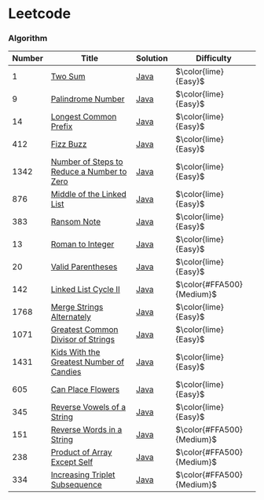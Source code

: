 # Leetcode
### Algorithm
| Number | Title | Solution                                                                                                    | Difficulty             |
|--------| ----- |-------------------------------------------------------------------------------------------------------------|------------------------|
| 1      |[Two Sum](https://leetcode.com/problems/two-sum/) | [Java](leetcode/blob/main/algorithms/q1_two_sum/TwoSum.java)                                                                 | $\color{lime}{Easy}$   |
| 9      |[Palindrome Number](https://leetcode.com/problems/palindrome-number/) | [Java](leetcode/blob/main/algorithms/q9_palindrome_number/PalindromeNumber.java)                                             | $\color{lime}{Easy}$   |
| 14     |[Longest Common Prefix](https://leetcode.com/problems/longest-common-prefix/description/) | [Java](leetcode/blob/main/algorithms/q14_longest_common_prefix/LongestCommonPrefix.java)                                     | $\color{lime}{Easy}$   |
| 412    |[Fizz Buzz](https://leetcode.com/problems/fizz-buzz/) | [Java](leetcode/blob/main/algorithms/q412_fizz_buzz/FizzBuzz.java)                                                            | $\color{lime}{Easy}$   |
| 1342   |[Number of Steps to Reduce a Number to Zero](https://leetcode.com/problems/number-of-steps-to-reduce-a-number-to-zero/description/) | [Java](leetcode/blob/main/algorithms/q1342_number_of_steps_to_reduce_a_number_to_zero/NumberOfStepsToReduceANumberToZero.java) | $\color{lime}{Easy}$   |
| 876    |[Middle of the Linked List](https://leetcode.com/problems/middle-of-the-linked-list/description/) | [Java](leetcode/blob/main/algorithms/q876_middle_of_the_linked_list/MiddleOfTheLinkedList.java)                               | $\color{lime}{Easy}$   |
| 383    |[Ransom Note](https://leetcode.com/problems/ransom-note/) | [Java](leetcode/blob/main/algorithms/q383_ransom_note/RansomNote.java)                                                        | $\color{lime}{Easy}$   |
| 13     |[Roman to Integer](https://leetcode.com/problems/roman-to-integer/) | [Java](leetcode/blob/main/algorithms/q13_roman_to_integer/RomanToInteger.java)                                                | $\color{lime}{Easy}$   |
| 20     |[Valid Parentheses](https://leetcode.com/problems/valid-parentheses/) | [Java](leetcode/blob/main/algorithms/q20_valid_parentheses/ValidParentheses.java)                                             | $\color{lime}{Easy}$   |
| 142    |[Linked List Cycle II](https://leetcode.com/problems/linked-list-cycle-ii/) | [Java](leetcode/blob/main/algorithms/q142_linked_list_cycle_2/LinkedListCycleII.java)                       | $\color{#FFA500}{Medium}$ |
| 1768   |[Merge Strings Alternately](https://leetcode.com/problems/merge-strings-alternately/) | [Java](leetcode/blob/main/algorithms/q1768_merge_strings_alternately/MergeStringsAlternately.java)                       | $\color{lime}{Easy}$ |
| 1071   |[Greatest Common Divisor of Strings](https://leetcode.com/problems/greatest-common-divisor-of-strings/) | [Java](leetcode/blob/main/algorithms/q1071_greatest_common_divisor_of_strings/GreatestCommonDivisorOfStrings.java)                       | $\color{lime}{Easy}$ |
| 1431   |[Kids With the Greatest Number of Candies](https://leetcode.com/problems/kids-with-the-greatest-number-of-candies/) | [Java](leetcode/blob/main/algorithms/q1431_kids_with_the_greatest_number_of_candies/KidsWithTheGreatestNumberOfCandies.java)                       | $\color{lime}{Easy}$ |
| 605    |[Can Place Flowers](https://leetcode.com/problems/can-place-flowers/) | [Java](leetcode/blob/main/algorithms/q605_can_place_flowers/CanPlaceFlowers.java)                       | $\color{lime}{Easy}$ |
| 345    |[Reverse Vowels of a String](https://leetcode.com/problems/reverse-vowels-of-a-string/) | [Java](leetcode/blob/main/algorithms/q345_reverse_vowels_of_a_string/ReverseVowelsOfaString.java)                       | $\color{lime}{Easy}$ |
| 151    |[Reverse Words in a String](https://leetcode.com/problems/reverse-words-in-a-string/) | [Java](leetcode/blob/main/algorithms/q151_reverse_words_in_a_string/ReverseWordsInAString.java)                       | $\color{#FFA500}{Medium}$ |
| 238    |[Product of Array Except Self](https://leetcode.com/problems/product-of-array-except-self/) | [Java](leetcode/blob/main/algorithms/q151_reverse_words_in_a_string/ReverseWordsInAString.java)                       | $\color{#FFA500}{Medium}$ |
| 334    |[Increasing Triplet Subsequence](https://leetcode.com/problems/increasing-triplet-subsequence/) | [Java](leetcode/blob/main/algorithms/q334_increasing_triplet_subsequence/IncreasingTripletSubsequence.java)                       | $\color{#FFA500}{Medium}$ |
